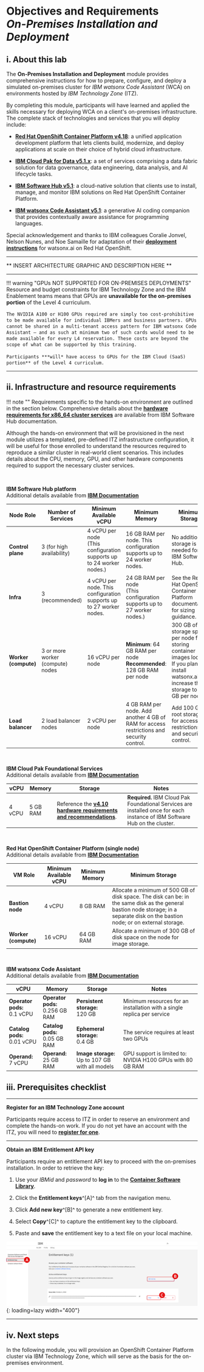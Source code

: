 # **Objectives and Requirements**</br>*On-Premises Installation and Deployment*

## **i. About this lab**

The **On-Premises Installation and Deployment** module provides comprehensive instructions for how to prepare, configure, and deploy a simulated on-premises cluster for *IBM watsonx Code Assistant* (WCA) on environments hosted by *IBM Technology Zone* (ITZ).

By completing this module, participants will have learned and applied the skills necessary for deploying WCA on a client's on-premises infrastructure. The complete stack of technologies and services that you will deploy include:

- <a href="https://docs.redhat.com/en/documentation/openshift_container_platform/4.18" target="_blank">**Red Hat OpenShift Container Platform v4.18**</a>: a unified application development platform that lets clients build, modernize, and deploy applications at scale on their choice of hybrid cloud infrastructure.

- <a href="https://www.ibm.com/docs/en/cloud-paks/cp-data/5.1.x" target="_blank">**IBM Cloud Pak for Data v5.1.x**</a>: a set of services comprising a data fabric solution for data governance, data engineering, data analysis, and AI lifecycle tasks.

- <a href="https://www.ibm.com/docs/en/software-hub/5.1.x" target="_blank">**IBM Software Hub v5.1**</a>: a cloud-native solution that clients use to install, manage, and monitor IBM solutions on Red Hat OpenShift Container Platform.

- <a href="https://www.ibm.com/docs/en/wx-code-assistant/5.1.x" target="_blank">**IBM watsonx Code Assistant v5.1**</a>: a generative AI coding companion that provides contextually aware assistance for programming languages.

Special acknowledgement and thanks to IBM colleagues Coralie Jonvel, Nelson Nunes, and Noe Samaille for adaptation of their <a href="https://github.ibm.com/CESC-Infrastructure-Services/Installation-CP4D-WatsonX" target="_blank">**deployment instructions**</a> for watsonx.ai on Red Hat OpenShift.

---

** INSERT ARCHITECTURE GRAPHIC AND DESCRIPTION HERE **

---

!!! warning "GPUs NOT SUPPORTED FOR ON-PREMISES DEPLOYMENTS"
    Resource and budget constraints for IBM Technology Zone and the IBM Enablement teams means that GPUs are **unavailable for the on-premises portion** of the Level 4 curriculum.
    
    The NVIDIA A100 or H100 GPUs required are simply too cost-prohibitive to be made available for individual IBMers and business partners. GPUs cannot be shared in a multi-tenant access pattern for IBM watsonx Code Assistant — and as such at minimum two of such cards would need to be made available for every L4 reservation. These costs are beyond the scope of what can be supported by this training.

    Participants ***will* have access to GPUs for the IBM Cloud (SaaS) portion** of the Level 4 curriculum.

---

## **ii. Infrastructure and resource requirements**

!!! note ""
    Requirements specific to the hands-on environment are outlined in the section below. Comprehensive details about the <a href="https://www.ibm.com/docs/en/software-hub/5.1.x?topic=requirements-x86-64-hardware#services" target="_blank">**hardware requirements for x86_64 cluster services**</a> are available from IBM Software Hub documentation.
    
Although the hands-on environment that will be provisioned in the next module utilizes a templated, pre-defined ITZ infrastructure configuration, it will be useful for those enrolled to understand the resources required to reproduce a similar cluster in real-world client scenarios. This includes details about the CPU, memory, GPU, and other hardware components required to support the necessary cluster services.

</br>

**IBM Software Hub platform**
</br>Additional details available from <a href="https://www.ibm.com/docs/en/software-hub/5.1.x?topic=requirements-x86-64-hardware#platform" target="_blank">**IBM Documentation**</a>

| Node Role | Number of Services | Minimum Available vCPU | Minimum Memory | Minimum Storage |
| - | - | - | - | - |
| **Control plane** | 3 (for high availability) | 4 vCPU per node</br>(This configuration supports up to 24 worker nodes.) | 16 GB RAM per node. This configuration supports up to 24 worker nodes. | No additional storage is needed for IBM Software Hub. |
| **Infra** | 3 (recommended) | 4 vCPU per node. This configuration supports up to 27 worker nodes. | 24 GB RAM per node</br>(This configuration supports up to 27 worker nodes.) | See the Red Hat OpenShift Container Platform documentation for sizing guidance. |
| **Worker (compute)** | 3 or more worker (compute) nodes | 16 vCPU per node | **Minimum**: 64 GB RAM per node</br>**Recommended**: 128 GB RAM per node | 300 GB of storage space per node for storing container images locally. If you plan to install watsonx.ai, increase the storage to 500 GB per node. |
| **Load balancer** | 2 load balancer nodes | 2 vCPU per node | 4 GB RAM per node. Add another 4 GB of RAM for access restrictions and security control. | Add 100 GB of root storage for access restrictions and security control. |

</br>

**IBM Cloud Pak Foundational Services**
</br>Additional details available from <a href="https://www.ibm.com/docs/en/software-hub/5.1.x?topic=requirements-x86-64-hardware#instance-prereq__cpfs__title__1" target="_blank">**IBM Documentation**</a>

| vCPU | Memory | Storage | Notes |
| - | - | - | - |
| 4 vCPU | 5 GB RAM | Reference the <a href="https://www.ibm.com/docs/SSRV9V_4.10/installer/hardware_sizing_reqs.html" target="_blank">**v4.10 hardware requirements and recommendations**</a>. | **Required.** IBM Cloud Pak Foundational Services are installed once for each instance of IBM Software Hub on the cluster. |

</br>

**Red Hat OpenShift Container Platform (single node)**
</br>Additional details available from <a href="https://www.ibm.com/docs/en/software-hub/5.1.x?topic=requirements-x86-64-hardware#platform__sno-reqs__title__1" target="_blank">**IBM Documentation**</a>

| VM Role | Minimum Available vCPU | Minimum Memory | Minimum Storage |
| - | - | - | - |
| **Bastion node** | 4 vCPU | 8 GB RAM | Allocate a minimum of 500 GB of disk space. The disk can be: in the same disk as the general bastion node storage; in a separate disk on the bastion node; or on external storage. |
| **Worker (compute)** | 16 vCPU | 64 GB RAM | Allocate a minimum of 300 GB of disk space on the node for image storage. |

</br>

**IBM watsonx Code Assistant**
</br>Additional details available from <a href="https://www.ibm.com/docs/en/software-hub/5.1.x?topic=requirements-x86-64-hardware#services__wxca__title__1" target="_blank">**IBM Documentation**</a>

| vCPU                             | Memory                               | Storage                                              | Notes                                                                   |
| -------------------------------- | ------------------------------------ | ---------------------------------------------------- | ----------------------------------------------------------------------- |
| **Operator pods:** </br>0.1 vCPU | **Operator pods:** </br>0.256 GB RAM | **Persistent storage:** </br>120 GB                  | Minimum resources for an installation with a single replica per service |
| **Catalog pods:** </br>0.01 vCPU | **Catalog pods:** </br>0.05 GB RAM   | **Ephemeral storage:** </br>0.4 GB                   | The service requires at least two GPUs                                  |
| **Operand:** </br>7 vCPU         | **Operand:** </br>25 GB RAM          | **Image storage:** </br>Up to 107 GB with all models | GPU support is limited to: NVIDIA H100 GPUs with 80 GB RAM              |


## **iii. Prerequisites checklist**

---

**Register for an IBM Technology Zone account**

Participants require access to ITZ in order to reserve an environment and complete the hands-on work. If you do not yet have an account with the ITZ, you will need to <a href="https://techzone.ibm.com/" target="_blank">**register for one**</a>.

---

**Obtain an IBM Entitlement API key**

Participants require an entitlement API key to proceed with the on-premises installation. In order to retrieve the key:

1. Use your *IBMid* and *password* to **log in** to the <a href="https://myibm.ibm.com/products-services/containerlibrary" target="_blank">**Container Software Library**</a>.

2. Click the **Entitlement keys**^[A]^ tab from the navigation menu.

3. Click **Add new key**^[B]^ to generate a new entitlement key.

4. Select **Copy**^[C]^ to capture the entitlement key to the clipboard.

5. Paste and **save** the entitlement key to a text file on your local machine.

![](_attachments/onprem-1.1.png){: loading=lazy width="400"}

---

## **iv. Next steps**

In the following module, you will provision an OpenShift Container Platform cluster via IBM Technology Zone, which will serve as the basis for the on-premises environment.